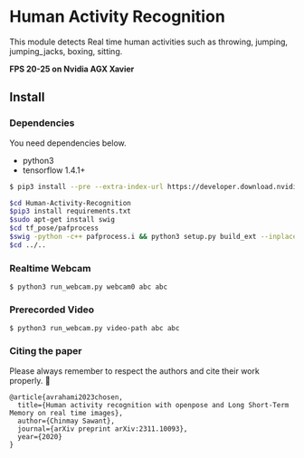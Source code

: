 # Human Activity Recognition

This module detects Real time human activities such as throwing, jumping, jumping_jacks, boxing, sitting. 

**FPS 20-25 on Nvidia AGX Xavier**

## Install

### Dependencies

You need dependencies below.

- python3
- tensorflow 1.4.1+

```bash
$ pip3 install --pre --extra-index-url https://developer.download.nvidia.com/compute/redist/jp/v411 tensorflow-gpu
```

```bash
$cd Human-Activity-Recognition
$pip3 install requirements.txt
$sudo apt-get install swig
$cd tf_pose/pafprocess
$swig -python -c++ pafprocess.i && python3 setup.py build_ext --inplace
$cd ../..
```

### Realtime Webcam

```
$ python3 run_webcam.py webcam0 abc abc
```

### Prerecorded Video

```
$ python3 run_webcam.py video-path abc abc
```

### Citing the paper
Please always remember to respect the authors and cite their work properly. 🫡
```
@article{avrahami2023chosen,
  title={Human activity recognition with openpose and Long Short-Term Memory on real time images},
  author={Chinmay Sawant},
  journal={arXiv preprint arXiv:2311.10093},
  year={2020}
}
```
